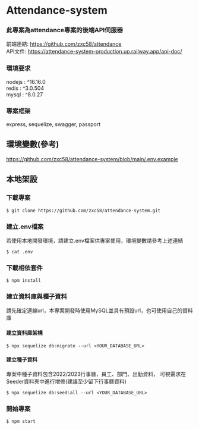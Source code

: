 # Attendance-system
### 此專案為attendance專案的後端API伺服器
前端連結: https://github.com/zxc58/attendance \
API文件: https://attendance-system-production.up.railway.app/api-doc/
### 環境要求
nodejs : ^16.16.0\
redis : ^3.0.504\
mysql : ^8.0.27
### 專案框架
express, sequelize, swagger, passport
## 環境變數(參考)
https://github.com/zxc58/attendance-system/blob/main/.env.example
## 本地架設
### 下載專案
```
$ git clone https://github.com/zxc58/attendance-system.git
```
### 建立.env檔案
若使用本地開發環境，請建立.env檔案供專案使用，環境變數請參考上述連結
```
$ cat .env
```
### 下載相依套件
```
$ npm install
```
### 建立資料庫與種子資料
請先確定連線url，本專案開發時使用MySQL並具有預設url，也可使用自己的資料庫
#### 建立資料庫架構
```
$ npx sequelize db:migrate --url <YOUR_DATABASE_URL>
```
#### 建立種子資料
專案中種子資料包含2022/2023行事曆，員工、部門、出勤資料，
可視需求在Seeder資料夾中進行增修(建議至少留下行事曆資料)
```
$ npx sequelize db:seed:all --url <YOUR_DATABASE_URL>
```
### 開始專案
```
$ npm start
```
